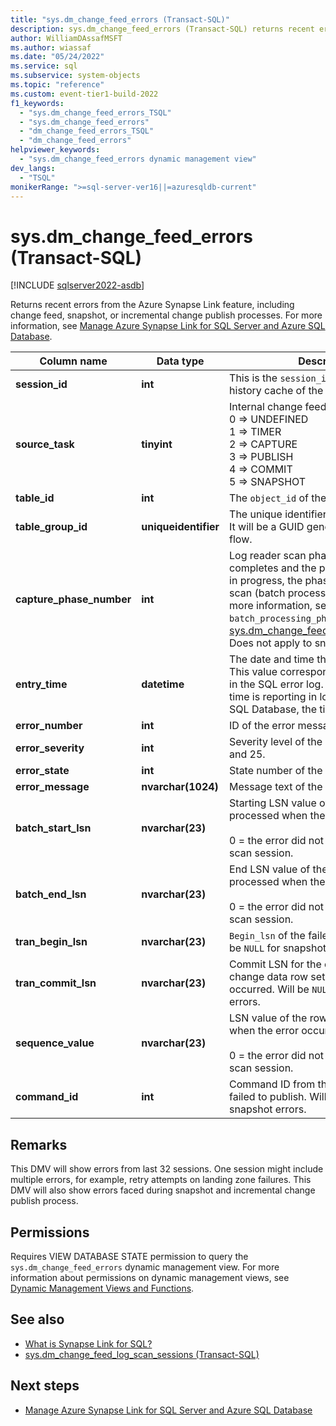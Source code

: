 ```yaml
---
title: "sys.dm_change_feed_errors (Transact-SQL)"
description: sys.dm_change_feed_errors (Transact-SQL) returns recent errors for the Azure Synapse Link feature.
author: WilliamDAssafMSFT
ms.author: wiassaf
ms.date: "05/24/2022"
ms.service: sql
ms.subservice: system-objects
ms.topic: "reference"
ms.custom: event-tier1-build-2022
f1_keywords:
  - "sys.dm_change_feed_errors_TSQL"
  - "sys.dm_change_feed_errors"
  - "dm_change_feed_errors_TSQL"
  - "dm_change_feed_errors"
helpviewer_keywords:
  - "sys.dm_change_feed_errors dynamic management view"
dev_langs:
  - "TSQL"
monikerRange: ">=sql-server-ver16||=azuresqldb-current"
---
```

# sys.dm_change_feed_errors (Transact-SQL)

[!INCLUDE [sqlserver2022-asdb](../../includes/applies-to-version/sqlserver2022-asdb.md)]

  Returns recent errors from the Azure Synapse Link feature, including change feed, snapshot, or incremental change publish processes. For more information, see [Manage Azure Synapse Link for SQL Server and Azure SQL Database](../../sql-server/synapse-link/synapse-link-sql-server-change-feed-manage.md).
  
|Column name|Data type|Description|  
|-----------------|---------------|-----------------|  
|**session_id**|**int**|This is the `session_id` maintained by history cache of the log reader.|  
|**source_task**|**tinyint**|Internal change feed task ID. <BR>0 => UNDEFINED<BR>1 => TIMER<BR>2 => CAPTURE<BR>3 => PUBLISH<BR>4 => COMMIT<BR>5 => SNAPSHOT |
|**table_id**|**int**| The `object_id` of the relevant table. |
|**table_group_id**|**uniqueidentifier**| The unique identifier of the table group. It will be a GUID generated by the setup flow. |
|**capture_phase_number** |**int**| Log reader scan phase, if capture job completes and the publish/commit is still in progress, the phase still remains at last scan (batch processing phase 7). For more information, see `batch_processing_phase` in [sys.dm_change_feed_log_scan_sessions](sys-dm-change-feed-log-scan-sessions.md). Does not apply to snapshot. |
|**entry_time** |**datetime**| The date and time the error was logged. This value corresponds to the timestamp in the SQL error log. In SQL Server, this time is reporting in local time. In Azure SQL Database, the time zone is UTC. |
|**error_number** |**int**| ID of the error message. |
|**error_severity** |**int**|Severity level of the message, between 1 and 25. |
|**error_state** |**int**| State number of the error. |
|**error_message** |**nvarchar(1024)**| Message text of the error. |
|**batch_start_lsn** |**nvarchar(23)**| Starting LSN value of the rows being processed when the error occurred.<br /><br /> 0 = the error did not occur within a log scan session. |
|**batch_end_lsn** |**nvarchar(23)**| End LSN value of the rows being processed when the error occurred.<br /><br /> 0 = the error did not occur within a log scan session. |
|**tran_begin_lsn** |**nvarchar(23)**| `Begin_lsn` of the failed transaction. Will be `NULL` for snapshot errors. |
|**tran_commit_lsn** |**nvarchar(23)**| Commit LSN for the change row in the change data row set on which the failure occurred. Will be `NULL` for snapshot errors. |
|**sequence_value** |**nvarchar(23)**| LSN value of the rows being processed when the error occurred.<br /><br /> 0 = the error did not occur within a log scan session. |
|**command_id** |**int**| Command ID from the change row that failed to publish. Will be `NULL` for snapshot errors. |

## Remarks

This DMV will show errors from last 32 sessions. One session might include multiple errors, for example, retry attempts on landing zone failures. This DMV will also show errors faced during snapshot and incremental change publish process.

## Permissions  

Requires VIEW DATABASE STATE permission to query the `sys.dm_change_feed_errors` dynamic management view. For more information about permissions on dynamic management views, see [Dynamic Management Views and Functions](system-dynamic-management-views.md).

## See also  

- [What is Synapse Link for SQL?](/azure/synapse-analytics/synapse-link/sql-synapse-link-overview)
- [sys.dm_change_feed_log_scan_sessions (Transact-SQL)](sys-dm-change-feed-log-scan-sessions.md)

## Next steps

- [Manage Azure Synapse Link for SQL Server and Azure SQL Database](../../sql-server/synapse-link/synapse-link-sql-server-change-feed-manage.md)
